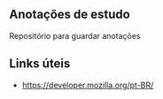 ## Anotações de estudo
Repositório para guardar anotações

## Links úteis

- https://developer.mozilla.org/pt-BR/